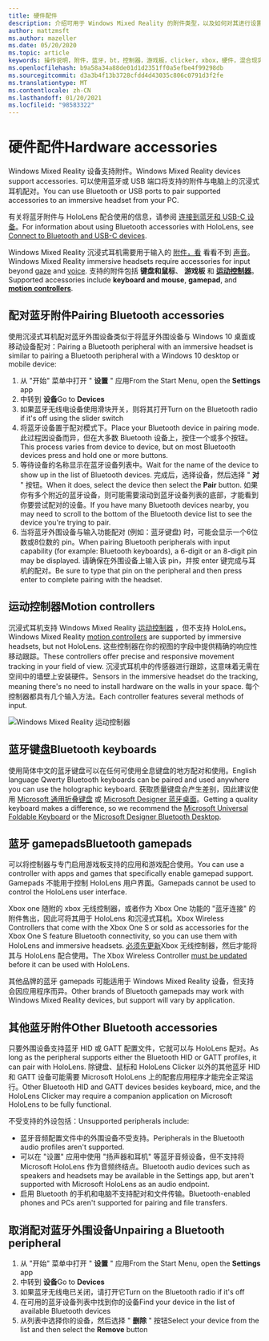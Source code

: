 ```yaml
---
title: 硬件配件
description: 介绍可用于 Windows Mixed Reality 的附件类型，以及如何对其进行设置。
author: mattzmsft
ms.author: mazeller
ms.date: 05/20/2020
ms.topic: article
keywords: 操作说明，附件，蓝牙，bt，控制器，游戏板，clicker，xbox，硬件，混合现实耳机，windows mixed reality 耳机，虚拟现实耳机，运动控制器
ms.openlocfilehash: b9a58a34a88de01d1d2351ff0a5efbe4f99298db
ms.sourcegitcommit: d3a3b4f13b3728cfdd4d43035c806c0791d3f2fe
ms.translationtype: MT
ms.contentlocale: zh-CN
ms.lasthandoff: 01/20/2021
ms.locfileid: "98583322"
---
```

# <a name="hardware-accessories"></a><span data-ttu-id="ff482-104">硬件配件</span><span class="sxs-lookup"><span data-stu-id="ff482-104">Hardware accessories</span></span>

<span data-ttu-id="ff482-105">Windows Mixed Reality 设备支持附件。</span><span class="sxs-lookup"><span data-stu-id="ff482-105">Windows Mixed Reality devices support accessories.</span></span> <span data-ttu-id="ff482-106">可以使用蓝牙或 USB 端口将支持的附件与电脑上的沉浸式耳机配对。</span><span class="sxs-lookup"><span data-stu-id="ff482-106">You can use Bluetooth or USB ports to pair supported accessories to an immersive headset from your PC.</span></span>

<span data-ttu-id="ff482-107">有关将蓝牙附件与 HoloLens 配合使用的信息，请参阅 [连接到蓝牙和 USB-C 设备](/hololens/hololens-connect-devices)。</span><span class="sxs-lookup"><span data-stu-id="ff482-107">For information about using Bluetooth accessories with HoloLens, see [Connect to Bluetooth and USB-C devices](/hololens/hololens-connect-devices).</span></span>

<span data-ttu-id="ff482-108">Windows Mixed Reality 沉浸式耳机需要用于输入的 [附件，看](../design/gaze-and-commit.md) 看看不到 [声音](../design/voice-input.md)。</span><span class="sxs-lookup"><span data-stu-id="ff482-108">Windows Mixed Reality immersive headsets require accessories for input beyond [gaze](../design/gaze-and-commit.md) and [voice](../design/voice-input.md).</span></span> <span data-ttu-id="ff482-109">支持的附件包括 **键盘和鼠标**、 **游戏板** 和 **[运动控制器](../design/motion-controllers.md)**。</span><span class="sxs-lookup"><span data-stu-id="ff482-109">Supported accessories include **keyboard and mouse**, **gamepad**, and **[motion controllers](../design/motion-controllers.md)**.</span></span>

## <a name="pairing-bluetooth-accessories"></a><span data-ttu-id="ff482-110">配对蓝牙附件</span><span class="sxs-lookup"><span data-stu-id="ff482-110">Pairing Bluetooth accessories</span></span>

<span data-ttu-id="ff482-111">使用沉浸式耳机配对蓝牙外围设备类似于将蓝牙外围设备与 Windows 10 桌面或移动设备配对：</span><span class="sxs-lookup"><span data-stu-id="ff482-111">Pairing a Bluetooth peripheral with an immersive headset is similar to pairing a Bluetooth peripheral with a Windows 10 desktop or mobile device:</span></span>

1. <span data-ttu-id="ff482-112">从 "开始" 菜单中打开 " **设置** " 应用</span><span class="sxs-lookup"><span data-stu-id="ff482-112">From the Start Menu, open the **Settings** app</span></span>
2. <span data-ttu-id="ff482-113">中转到 **设备**</span><span class="sxs-lookup"><span data-stu-id="ff482-113">Go to **Devices**</span></span>
3. <span data-ttu-id="ff482-114">如果蓝牙无线电设备使用滑块开关，则将其打开</span><span class="sxs-lookup"><span data-stu-id="ff482-114">Turn on the Bluetooth radio if it's off using the slider switch</span></span>
4. <span data-ttu-id="ff482-115">将蓝牙设备置于配对模式下。</span><span class="sxs-lookup"><span data-stu-id="ff482-115">Place your Bluetooth device in pairing mode.</span></span> <span data-ttu-id="ff482-116">此过程因设备而异，但在大多数 Bluetooth 设备上，按住一个或多个按钮。</span><span class="sxs-lookup"><span data-stu-id="ff482-116">This process varies from device to device, but on most Bluetooth devices press and hold one or more buttons.</span></span>
5. <span data-ttu-id="ff482-117">等待设备的名称显示在蓝牙设备列表中。</span><span class="sxs-lookup"><span data-stu-id="ff482-117">Wait for the name of the device to show up in the list of Bluetooth devices.</span></span> <span data-ttu-id="ff482-118">完成后，选择设备，然后选择 " **对** " 按钮。</span><span class="sxs-lookup"><span data-stu-id="ff482-118">When it does, select the device then select the **Pair** button.</span></span> <span data-ttu-id="ff482-119">如果你有多个附近的蓝牙设备，则可能需要滚动到蓝牙设备列表的底部，才能看到你要尝试配对的设备。</span><span class="sxs-lookup"><span data-stu-id="ff482-119">If you have many Bluetooth devices nearby, you may need to scroll to the bottom of the Bluetooth device list to see the device you're trying to pair.</span></span>
6. <span data-ttu-id="ff482-120">当将蓝牙外围设备与输入功能配对 (例如：蓝牙键盘) 时，可能会显示一个6位数或8位数的 pin。</span><span class="sxs-lookup"><span data-stu-id="ff482-120">When pairing Bluetooth peripherals with input capability (for example: Bluetooth keyboards), a 6-digit or an 8-digit pin may be displayed.</span></span> <span data-ttu-id="ff482-121">请确保在外围设备上输入该 pin，并按 enter 键完成与耳机的配对。</span><span class="sxs-lookup"><span data-stu-id="ff482-121">Be sure to type that pin on the peripheral and then press enter to complete pairing with the headset.</span></span>

## <a name="motion-controllers"></a><span data-ttu-id="ff482-122">运动控制器</span><span class="sxs-lookup"><span data-stu-id="ff482-122">Motion controllers</span></span>

<span data-ttu-id="ff482-123">沉浸式耳机支持 Windows Mixed Reality [运动控制器](../design/motion-controllers.md) ，但不支持 HoloLens。</span><span class="sxs-lookup"><span data-stu-id="ff482-123">Windows Mixed Reality [motion controllers](../design/motion-controllers.md) are supported by immersive headsets, but not HoloLens.</span></span> <span data-ttu-id="ff482-124">这些控制器在你的视图的字段中提供精确的响应性移动跟踪。</span><span class="sxs-lookup"><span data-stu-id="ff482-124">These controllers offer precise and responsive movement tracking in your field of view.</span></span> <span data-ttu-id="ff482-125">沉浸式耳机中的传感器进行跟踪，这意味着无需在空间中的墙壁上安装硬件。</span><span class="sxs-lookup"><span data-stu-id="ff482-125">Sensors in the immersive headset do the tracking, meaning there's no need to install hardware on the walls in your space.</span></span> <span data-ttu-id="ff482-126">每个控制器都具有几个输入方法。</span><span class="sxs-lookup"><span data-stu-id="ff482-126">Each controller features several methods of input.</span></span>

![Windows Mixed Reality 运动控制器](../design/images/winmr-ck-1080x1080-350px.jpg)

## <a name="bluetooth-keyboards"></a><span data-ttu-id="ff482-128">蓝牙键盘</span><span class="sxs-lookup"><span data-stu-id="ff482-128">Bluetooth keyboards</span></span>

<span data-ttu-id="ff482-129">使用简体中文的蓝牙键盘可以在任何可使用全息键盘的地方配对和使用。</span><span class="sxs-lookup"><span data-stu-id="ff482-129">English language Qwerty Bluetooth keyboards can be paired and used anywhere you can use the holographic keyboard.</span></span> <span data-ttu-id="ff482-130">获取质量键盘会产生差别，因此建议使用 [Microsoft 通用折叠键盘](https://www.microsoft.com/accessories/products/keyboards/universal-foldable-keyboard/gu5-00001) 或 [Microsoft Designer 蓝牙桌面](https://www.microsoft.com/accessories/products/keyboards/designer-bluetooth-desktop/7n9-00001)。</span><span class="sxs-lookup"><span data-stu-id="ff482-130">Getting a quality keyboard makes a difference, so we recommend the [Microsoft Universal Foldable Keyboard](https://www.microsoft.com/accessories/products/keyboards/universal-foldable-keyboard/gu5-00001) or the [Microsoft Designer Bluetooth Desktop](https://www.microsoft.com/accessories/products/keyboards/designer-bluetooth-desktop/7n9-00001).</span></span>

## <a name="bluetooth-gamepads"></a><span data-ttu-id="ff482-131">蓝牙 gamepads</span><span class="sxs-lookup"><span data-stu-id="ff482-131">Bluetooth gamepads</span></span>

<span data-ttu-id="ff482-132">可以将控制器与专门启用游戏板支持的应用和游戏配合使用。</span><span class="sxs-lookup"><span data-stu-id="ff482-132">You can use a controller with apps and games that specifically enable gamepad support.</span></span> <span data-ttu-id="ff482-133">Gamepads 不能用于控制 HoloLens 用户界面。</span><span class="sxs-lookup"><span data-stu-id="ff482-133">Gamepads cannot be used to control the HoloLens user interface.</span></span>

<span data-ttu-id="ff482-134">Xbox one 随附的 xbox 无线控制器，或者作为 Xbox One 功能的 "蓝牙连接" 的附件售出，因此可将其用于 HoloLens 和沉浸式耳机。</span><span class="sxs-lookup"><span data-stu-id="ff482-134">Xbox Wireless Controllers that come with the Xbox One S or sold as accessories for the Xbox One S feature Bluetooth connectivity, so you can use them with HoloLens and immersive headsets.</span></span> <span data-ttu-id="ff482-135">[必须先更新](https://support.xbox.com/xbox-one/accessories/update-controller-for-stereo-headset-adapter)Xbox 无线控制器，然后才能将其与 HoloLens 配合使用。</span><span class="sxs-lookup"><span data-stu-id="ff482-135">The Xbox Wireless Controller [must be updated](https://support.xbox.com/xbox-one/accessories/update-controller-for-stereo-headset-adapter) before it can be used with HoloLens.</span></span>

<span data-ttu-id="ff482-136">其他品牌的蓝牙 gamepads 可能适用于 Windows Mixed Reality 设备，但支持会因应用程序而异。</span><span class="sxs-lookup"><span data-stu-id="ff482-136">Other brands of Bluetooth gamepads may work with Windows Mixed Reality devices, but support will vary by application.</span></span>

## <a name="other-bluetooth-accessories"></a><span data-ttu-id="ff482-137">其他蓝牙附件</span><span class="sxs-lookup"><span data-stu-id="ff482-137">Other Bluetooth accessories</span></span>

<span data-ttu-id="ff482-138">只要外围设备支持蓝牙 HID 或 GATT 配置文件，它就可以与 HoloLens 配对。</span><span class="sxs-lookup"><span data-stu-id="ff482-138">As long as the peripheral supports either the Bluetooth HID or GATT profiles, it can pair with HoloLens.</span></span> <span data-ttu-id="ff482-139">除键盘、鼠标和 HoloLens Clicker 以外的其他蓝牙 HID 和 GATT 设备可能需要 Microsoft HoloLens 上的配套应用程序才能完全正常运行。</span><span class="sxs-lookup"><span data-stu-id="ff482-139">Other Bluetooth HID and GATT devices besides keyboard, mice, and the HoloLens Clicker may require a companion application on Microsoft HoloLens to be fully functional.</span></span>

<span data-ttu-id="ff482-140">不受支持的外设包括：</span><span class="sxs-lookup"><span data-stu-id="ff482-140">Unsupported peripherals include:</span></span>

* <span data-ttu-id="ff482-141">蓝牙音频配置文件中的外围设备不受支持。</span><span class="sxs-lookup"><span data-stu-id="ff482-141">Peripherals in the Bluetooth audio profiles aren't supported.</span></span>
* <span data-ttu-id="ff482-142">可以在 "设置" 应用中使用 "扬声器和耳机" 等蓝牙音频设备，但不支持将 Microsoft HoloLens 作为音频终结点。</span><span class="sxs-lookup"><span data-stu-id="ff482-142">Bluetooth audio devices such as speakers and headsets may be available in the Settings app, but aren't supported with Microsoft HoloLens as an audio endpoint.</span></span>
* <span data-ttu-id="ff482-143">启用 Bluetooth 的手机和电脑不支持配对和文件传输。</span><span class="sxs-lookup"><span data-stu-id="ff482-143">Bluetooth-enabled phones and PCs aren't supported for pairing and file transfers.</span></span>

## <a name="unpairing-a-bluetooth-peripheral"></a><span data-ttu-id="ff482-144">取消配对蓝牙外围设备</span><span class="sxs-lookup"><span data-stu-id="ff482-144">Unpairing a Bluetooth peripheral</span></span>

1. <span data-ttu-id="ff482-145">从 "开始" 菜单中打开 " **设置** " 应用</span><span class="sxs-lookup"><span data-stu-id="ff482-145">From the Start Menu, open the **Settings** app</span></span>
2. <span data-ttu-id="ff482-146">中转到 **设备**</span><span class="sxs-lookup"><span data-stu-id="ff482-146">Go to **Devices**</span></span>
3. <span data-ttu-id="ff482-147">如果蓝牙无线电已关闭，请打开它</span><span class="sxs-lookup"><span data-stu-id="ff482-147">Turn on the Bluetooth radio if it's off</span></span>
4. <span data-ttu-id="ff482-148">在可用的蓝牙设备列表中找到你的设备</span><span class="sxs-lookup"><span data-stu-id="ff482-148">Find your device in the list of available Bluetooth devices</span></span>
5. <span data-ttu-id="ff482-149">从列表中选择你的设备，然后选择 " **删除** " 按钮</span><span class="sxs-lookup"><span data-stu-id="ff482-149">Select your device from the list and then select the **Remove** button</span></span>